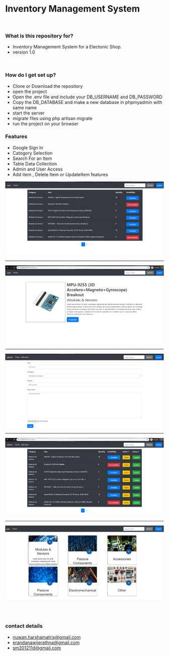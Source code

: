 <html>
    <head>    
    </head>
    <body>
        <h1>Inventory Management System</h1>
        <br>
        <h3>What is this repository for?</h3>
        <ul>
            <li>Inventory Management System for a Electonic Shop. </li>
            <li>version 1.0</li>
        </ul><br>
        <h3>How do I get set up?</h3>
        <ul>
            <li>Clone or Download the repository</li>
            <li>open the project</li>
            <li>Open the .env file and include your DB_USERNAME and DB_PASSWORD</li>
            <li>Copy the DB_DATABASE and make a new database in phpmyadmin with same name</li>
            <li>start the server</li>
            <li>migrate files using php artisan migrate</li>
            <li>run the project on your browser</li>
        </ul>
        <h3>Features</h3>
        <ul>
            <li>Google Sign In</li>
            <li>Catogory Selection</li>
            <li>Search For an Item</li>
            <li>Table Data Collection</li>
            <li>Admin and User Access</li>
            <li>Add item , Delete Item or UpdateItem features</li>
        </ul>
        <img src = "screenshots/Screenshot (75).png">
        <hr>
        <img src = "screenshots/Screenshot (76).png">
        <hr>
        <img src = "screenshots/Screenshot (77).png">
        <hr>
        <img src = "screenshots/Screenshot (78).png">
        <hr>
        <img src = "screenshots/Screenshot (79).png">
        
  <br><br>
        <h3>contact details</h3>
        <ul>
            <li>nuwan.harshamatrix@gmail.com</li>
            <li>erandanawijerathna@gmail.com</li>
            <li>sm201211d@gmail.com</li>
        </ul>
    </body>
</html>
